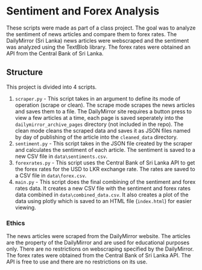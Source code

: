 # Sentiment and Forex Analysis
These scripts were made as part of a class project. The goal was to analyze the sentiment of news articles and compare them to forex rates. 
The DailyMirror (Sri Lanka) news articles were webscraped and the sentiment was analyzed using the TextBlob library. The forex rates were obtained an API from the Central Bank of Sri Lanka.

## Structure
This project is divided into 4 scripts. 
1. `scraper.py` - This script takes in an argument to define its mode of operation (scrape or clean). The scrape mode scrapes the news articles and saves them to a file. The DailyMirror site requires a button press to view a few articles at a time, each page is saved seperately into the `dailymirror_archive_pages` directory (not included in the repo). The clean mode cleans the scraped data and saves it as JSON files named by day of publishing of the article into the `cleaned_data` directory.
2. `sentiment.py` - This script takes in the JSON file created by the scraper and calculates the sentiment of each article. The sentiment is saved to a new CSV file in `data\sentiments.csv`.
3. `forexrates.py` - This script uses the Central Bank of Sri Lanka API to get the forex rates for the USD to LKR exchange rate. The rates are saved to a CSV file in `data\forex.csv`.
4. `main.py` - This script does the final combining of the sentiment and forex rates data. It creates a new CSV file with the sentiment and forex rates data combined in `data\combined_data.csv`. It also creates a plot of the data using plotly which is saved to an HTML file (`index.html`) for easier viewing.

### Ethics
The news articles were scraped from the DailyMirror website. The articles are the property of the DailyMirror and are used for educational purposes only. There are no restrictions on webscraping specified by the DailyMirror. The forex rates were obtained from the Central Bank of Sri Lanka API. The API is free to use and there are no restrictions on its use.